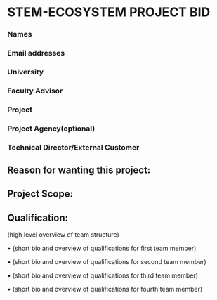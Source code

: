 # STEM-ECOSYSTEM PROJECT BID
### Names
### Email addresses
### University
### Faculty Advisor
### Project
### Project Agency(optional)
### Technical Director/External Customer
## Reason for wanting this project:

## Project Scope:

## Qualification:
(high level overview of team structure)

•	(short bio and overview of qualifications for first team member)

•	(short bio and overview of qualifications for second team member)

•	(short bio and overview of qualifications for third team member)

•	(short bio and overview of qualifications for fourth team member)
